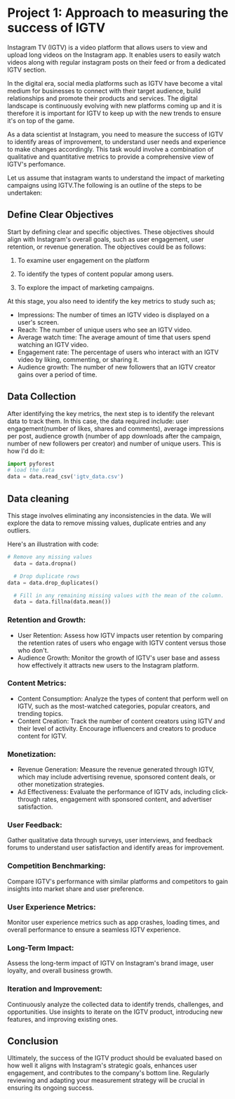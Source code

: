 # Project 1: Approach to measuring the success of IGTV

Instagram TV (IGTV) is a video platform that allows users to view and upload long videos on the Instagram app.
It enables users to easily watch videos along with regular instagram posts on their feed or from a dedicated
IGTV section.

In the digital era, social media platforms such as IGTV have become a vital medium for businesses to connect with their target audience, build relationships and promote their products and services.
The digital landscape is continuously evolving with new platforms coming up and it is therefore it is important for IGTV to keep up with the new trends to ensure it's on top of the game.

As a data scientist at Instagram, you need to measure the success of IGTV to identify areas of improvement, to understand user needs and experience to make changes accordingly. This task would involve a combination of qualitative and quantitative metrics to provide a comprehensive view of IGTV's perfomance.

Let us assume that instagram wants to understand the impact of marketing campaigns using IGTV.The following is an outline of the steps to be undertaken:

## Define Clear Objectives

Start by defining clear and specific objectives. These objectives should align with Instagram's overall goals, such as user engagement, user retention, or revenue generation. The objectives could be as follows:

1. To examine user engagement on the platform

2. To identify the types of content popular among users.

3. To explore the impact of marketing campaigns.

At this stage, you also need to identify the key metrics to study such as;

- Impressions: The number of times an IGTV video is displayed on a user's screen.
- Reach: The number of unique users who see an IGTV video.
- Average watch time: The average amount of time that users spend watching an IGTV video.
- Engagement rate: The percentage of users who interact with an IGTV video by liking, commenting, or sharing it.
- Audience growth: The number of new followers that an IGTV creator gains over a period of time.

## Data Collection

After identifying the key metrics, the next step is to identify the relevant data to track them. In this case, the data required include: user engagement(number of likes, shares and comments), average impressions per post, audience growth (number of app downloads after the campaign, number of new followers per creator) and number of unique users. This is how I'd do it:

``` python
import pyforest
# load the data
data = data.read_csv('igtv_data.csv')
```

## Data cleaning

This stage involves eliminating any inconsistencies in the data. We will explore the data to remove missing values, duplicate entries and any outliers.

Here's an illustration with code:

```python
# Remove any missing values
  data = data.dropna()

  # Drop duplicate rows
data = data.drop_duplicates()

  # Fill in any remaining missing values with the mean of the column.
  data = data.fillna(data.mean())

```




### Retention and Growth:
- User Retention: Assess how IGTV impacts user retention by comparing the retention rates of users who engage with IGTV content versus those who don't.
- Audience Growth: Monitor the growth of IGTV's user base and assess how effectively it attracts new users to the Instagram platform.

### Content Metrics:
- Content Consumption: Analyze the types of content that perform well on IGTV, such as the most-watched categories, popular creators, and trending topics.
- Content Creation: Track the number of content creators using IGTV and their level of activity. Encourage influencers and creators to produce content for IGTV.
   
### Monetization:
- Revenue Generation: Measure the revenue generated through IGTV, which may include advertising revenue, sponsored content deals, or other monetization strategies.
- Ad Effectiveness: Evaluate the performance of IGTV ads, including click-through rates, engagement with sponsored content, and advertiser satisfaction.

### User Feedback:
Gather qualitative data through surveys, user interviews, and feedback forums to understand user satisfaction and identify areas for improvement.

### Competition Benchmarking:
Compare IGTV's performance with similar platforms and competitors to gain insights into market share and user preference.

### User Experience Metrics:
Monitor user experience metrics such as app crashes, loading times, and overall performance to ensure a seamless IGTV experience.

### Long-Term Impact:
Assess the long-term impact of IGTV on Instagram's brand image, user loyalty, and overall business growth.

### Iteration and Improvement:
Continuously analyze the collected data to identify trends, challenges, and opportunities. Use insights to iterate on the IGTV product, introducing new features, and improving existing ones.

## Conclusion
Ultimately, the success of the IGTV product should be evaluated based on how well it aligns with Instagram's strategic goals, enhances user engagement, and contributes to the company's bottom line. Regularly reviewing and adapting your measurement strategy will be crucial in ensuring its ongoing success.



 